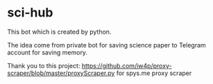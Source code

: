 # sci-hub

This bot which is created by python.

The idea come from private bot for saving science paper to Telegram account for saving memory.

Thank you to  this project: https://github.com/iw4p/proxy-scraper/blob/master/proxyScraper.py for spys.me proxy scraper
